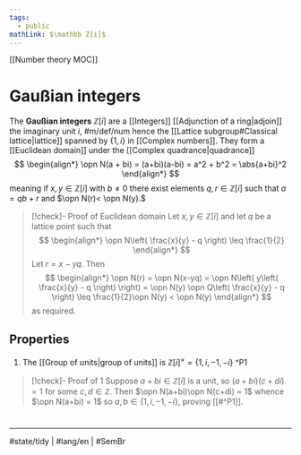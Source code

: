 ```yaml
---
tags:
  - public
mathLink: $\mathbb Z[i]$
---
```

[[Number theory MOC]]
# Gaußian integers

The **Gaußian integers** $\mathbb{Z}[i]$ are a [[Integers]] [[Adjunction of a ring|adjoin]] the imaginary unit $i$, #m/def/num 
hence the [[Lattice subgroup#Classical lattice|lattice]] spanned by $\{ 1,i \}$ in [[Complex numbers]].
They form a [[Euclidean domain]] under the [[Complex quadrance|quadrance]]
$$
\begin{align*}
\opn N(a + bi) = (a+bi)(a-bi) = a^2 + b^2 = \abs{a+bi}^2
\end{align*}
$$
meaning if $x,y \in \mathbb{Z}[i]$ with $b \neq 0$ there exist elements $q,r \in \mathbb{Z}[i]$ such that $a=qb+r$ and $\opn N(r)< \opn N(y).$


> [!check]- Proof of Euclidean domain
> Let $x,y \in \mathbb{Z}[i]$ and let $q$ be a lattice point such that
> $$
> \begin{align*}
> \opn N\left( \frac{x}{y} - q \right) \leq \frac{1}{2}
> \end{align*}
> $$
> Let $r = x - yq$.
> Then
> $$
> \begin{align*}
> \opn N(r) = \opn N(x-yq) = \opn N\left( y\left( \frac{x}{y} - q \right) \right) = \opn N(y) \opn Q\left( \frac{x}{y} - q \right) \leq \frac{1}{2}\opn N(y) < \opn N(y) 
> \end{align*}
> $$
> as required. <span class="QED"/>

## Properties

1. The [[Group of units|group of units]] is $\mathbb{Z}[i]^\times = \{ 1,i, -1, -i \}$ ^P1

> [!check]- Proof of 1
> Suppose $a+bi \in \mathbb{Z}[i]$ is a unit, so $(a+bi)(c+di) = 1$ for some $c,d \in \mathbb{Z}$.
> Then $\opn N(a+bi)\opn N(c+di) = 1$ whence $\opn N(a+bi) = 1$ so $a,b \in \{ 1,i,-1,-i \}$,
> proving [[#^P1]]. <span class="QED"/>

#
---
#state/tidy  | #lang/en | #SemBr
